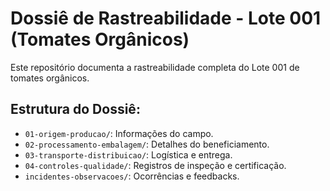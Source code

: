 # Dossiê de Rastreabilidade - Lote 001 (Tomates Orgânicos)

Este repositório documenta a rastreabilidade completa do Lote 001 de tomates orgânicos.

## Estrutura do Dossiê:

- `01-origem-producao/`: Informações do campo.
- `02-processamento-embalagem/`: Detalhes do beneficiamento.
- `03-transporte-distribuicao/`: Logística e entrega.
- `04-controles-qualidade/`: Registros de inspeção e certificação.
- `incidentes-observacoes/`: Ocorrências e feedbacks.

